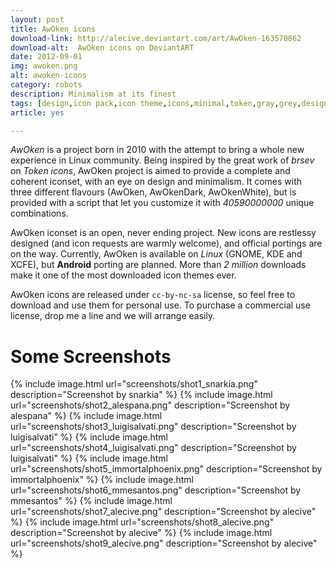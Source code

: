 ```yaml
---
layout: post
title: AwOken icons
download-link: http://alecive.deviantart.com/art/AwOken-163570862
download-alt:  AwOken icons on DeviantART
date: 2012-09-01
img: awoken.png
alt: awoken-icons
category: robots
description: Minimalism at its finest
tags: [design,icon pack,icon theme,icons,minimal,token,gray,grey,design,linux,gtk,kde,lxde,ubuntu,xfce,png,arch,fedora,desktop environment,gnome,open source]
article: yes

---
```


*AwOken* is a project born in 2010 with the attempt to bring a whole new experience in Linux community. Being inspired by the great work of _brsev_ on *Token icons*, AwOken project is aimed to provide a complete and coherent iconset, with an eye on design and minimalism. It comes with three different flavours (AwOken, AwOkenDark, AwOkenWhite), but is provided with a script that let you customize it with *40590000000* unique combinations.

AwOken iconset is an open, never ending project. New icons are restlessy designed (and icon requests are warmly welcome), and official portings are on the way. Currently, AwOken is available on *Linux* (GNOME, KDE and XCFE), but <b>Android</b> porting are planned. More than *2 million* downloads make it one of the most downloaded icon themes ever.

AwOken icons are released under `cc-by-nc-sa` license, so feel free to download and use them for personal use. To purchase a commercial use license, drop me a line and we will arrange easily.

# Some Screenshots

{% include image.html url="screenshots/shot1_snarkia.png" description="Screenshot by snarkia" %}
{% include image.html url="screenshots/shot2_alespana.png" description="Screenshot by alespana" %}
{% include image.html url="screenshots/shot3_luigisalvati.png" description="Screenshot by luigisalvati" %}
{% include image.html url="screenshots/shot4_luigisalvati.png" description="Screenshot by luigisalvati" %}
{% include image.html url="screenshots/shot5_immortalphoenix.png" description="Screenshot by immortalphoenix" %}
{% include image.html url="screenshots/shot6_mmesantos.png" description="Screenshot by mmesantos" %}
{% include image.html url="screenshots/shot7_alecive.png" description="Screenshot by alecive" %}
{% include image.html url="screenshots/shot8_alecive.png" description="Screenshot by alecive" %}
{% include image.html url="screenshots/shot9_alecive.png" description="Screenshot by alecive" %}

